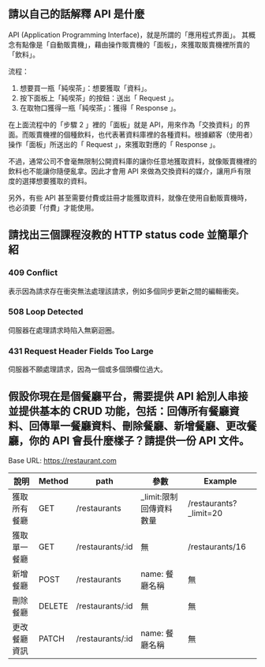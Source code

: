 ## 請以自己的話解釋 API 是什麼

API (Application Programming Interface)，就是所謂的「應用程式界面」。
其概念有點像是「自動販賣機」，藉由操作販賣機的「面板」，來獲取販賣機裡所賣的「飲料」。

流程：
1. 想要買一瓶「純喫茶」：想要獲取「資料」。
2. 按下面板上「純喫茶」的按鈕：送出「 Request 」。
3. 在取物口獲得一瓶「純喫茶」：獲得「 Response 」。

在上面流程中的「步驟 2 」裡的「面板」就是 API，用來作為「交換資料」的界面。而販賣機裡的個種飲料，也代表著資料庫裡的各種資料。根據顧客（使用者）操作「面板」所送出的「 Request 」，來獲取對應的「 Response 」。

不過，通常公司不會毫無限制公開資料庫的讓你任意地獲取資料，就像販賣機裡的飲料也不能讓你隨便亂拿。因此才會用 API 來做為交換資料的媒介，讓用戶有限度的選擇想要獲取的資料。

另外，有些 API 甚至需要付費或註冊才能獲取資料，就像在使用自動販賣機時，也必須要「付費」才能使用。

## 請找出三個課程沒教的 HTTP status code 並簡單介紹

### 409 Conflict
表示因為請求存在衝突無法處理該請求，例如多個同步更新之間的編輯衝突。

### 508 Loop Detected
伺服器在處理請求時陷入無窮迴圈。

### 431 Request Header Fields Too Large
伺服器不願處理請求，因為一個或多個頭欄位過大。

## 假設你現在是個餐廳平台，需要提供 API 給別人串接並提供基本的 CRUD 功能，包括：回傳所有餐廳資料、回傳單一餐廳資料、刪除餐廳、新增餐廳、更改餐廳，你的 API 會長什麼樣子？請提供一份 API 文件。

Base URL: https://restaurant.com

| 說明        | Method  | path             | 參數                                    | Example          |
| ---------- | ------- | ---------------- | ------------------------- | ------------------------------ |
| 獲取所有餐廳 | GET     | /restaurants     | _limit:限制回傳資料數量      | /restaurants?_limit=20         |
| 獲取單一餐廳 | GET     | /restaurants/:id | 無                         | /restaurants/16                |
| 新增餐廳    | POST    | /restaurants      | name: 餐廳名稱             | 無                              |
| 刪除餐廳    | DELETE  | /restaurants/:id  | 無                        | 無                              |
| 更改餐廳資訊 | PATCH   | /restaurants/:id  | name: 餐廳名稱             | 無                              |